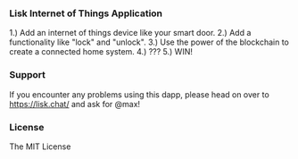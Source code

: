### Lisk Internet of Things Application

1.) Add an internet of things device like your smart door.
2.) Add a functionality like "lock" and "unlock".
3.) Use the power of the blockchain to create a connected home system.
4.) ???
5.) WIN!

### Support

If you encounter any problems using this dapp, please head on over to https://lisk.chat/ and ask for @max!

### License

The MIT License
